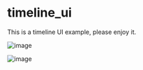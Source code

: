 # timeline_ui

This is a timeline UI example, please enjoy it.

![image](https://github.com/shiangogo/timeline_ui/assets/120371085/5aebbcfc-098d-4061-8486-5f17f2c8e32a)

![image](https://github.com/shiangogo/timeline_ui/assets/120371085/a791d9f9-76f0-4ce4-8c60-7ae04b2f50b5)
